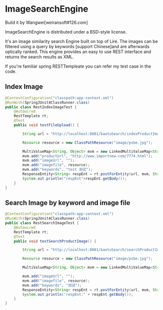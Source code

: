 ImageSearchEngine
=================
Build it by Wangwei[weiransoft#126.com]

 ImageSearchEngine is distributed under a BSD-style license.
 
It's an image similarity search Engine built on top of Lire.  The images can be filtered using a query by keywords [support Chinese]and  are afterwards optically ranked. This engine provides an easy to use REST  interface and returns the search results as XML.


If you're familiar spring RESTTempleate you can refer my test case in the code.

## Index Image

```Java
@ContextConfiguration("classpath:app-context.xml")
@RunWith(SpringJUnit4ClassRunner.class)
public class RestIndexImageTest {
    @Autowired
	RestTemplate rt;
	@Test
	public void testFileUpload() {

		String url = "http://localhost:8081/baotuSearch/indexProductImage";

		Resource resource = new ClassPathResource("image/psbe.jpg");

		MultiValueMap<String, Object> mvm = new LinkedMultiValueMap<String, Object>();
		mvm.add("productUrl", "http://www.importnew.com/7774.html");
		mvm.add("imageUrl", "");
		mvm.add("imagefile", resource);
		mvm.add("keywords", "test 测试");
		ResponseEntity<String> respEnt = rt.postForEntity(url, mvm, String.class);
		System.out.println("respEnt"+respEnt.getBody());
	}
}
```

## Search Image by keyword and image file

```java
@ContextConfiguration("classpath:app-context.xml")
@RunWith(SpringJUnit4ClassRunner.class)
public class RestSearchImageTest {
    @Autowired
	RestTemplate rt;
	@Test
	public void testSearchProductImage() {

		String url = "http://localhost:8081/baotuSearch/searchProductImage";

		Resource resource = new ClassPathResource("image/psbe.jpg");

		MultiValueMap<String, Object> mvm = new LinkedMultiValueMap<String, Object>();

		mvm.add("imageUrl", "");
		mvm.add("imagefile", resource);
		mvm.add("keywords", "测试");
		ResponseEntity<String> respEnt = rt.postForEntity(url, mvm, String.class);
		System.out.println("respEnt:" + respEnt.getBody());
	}
}
```
